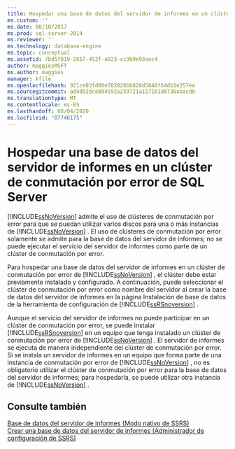 ```yaml
---
title: Hospedar una base de datos del servidor de informes en un clúster de conmutación por error de SQL Server | Microsoft Docs
ms.custom: ''
ms.date: 08/10/2017
ms.prod: sql-server-2014
ms.reviewer: ''
ms.technology: database-engine
ms.topic: conceptual
ms.assetid: 7bd5f019-2857-452f-a023-cc3b9e93aec4
author: maggiesMSFT
ms.author: maggies
manager: kfile
ms.openlocfilehash: 921ce03fd08e7820266b828d5848f64db1e257ee
ms.sourcegitcommit: ad4d92dce894592a259721a1571b1d8736abacdb
ms.translationtype: MT
ms.contentlocale: es-ES
ms.lasthandoff: 08/04/2020
ms.locfileid: "87746175"
---
```

# <a name="host-a-report-server-database-in-a-sql-server-failover-cluster"></a>Hospedar una base de datos del servidor de informes en un clúster de conmutación por error de SQL Server
  [!INCLUDE[ssNoVersion](../../includes/ssnoversion-md.md)] admite el uso de clústeres de conmutación por error para que se puedan utilizar varios discos para una o más instancias de [!INCLUDE[ssNoVersion](../../includes/ssnoversion-md.md)] . El uso de clústeres de conmutación por error solamente se admite para la base de datos del servidor de informes; no se puede ejecutar el servicio del servidor de informes como parte de un clúster de conmutación por error.  
  
 Para hospedar una base de datos del servidor de informes en un clúster de conmutación por error de [!INCLUDE[ssNoVersion](../../includes/ssnoversion-md.md)] , el clúster debe estar previamente instalado y configurado. A continuación, puede seleccionar el clúster de conmutación por error como nombre del servidor al crear la base de datos del servidor de informes en la página Instalación de base de datos de la herramienta de configuración de [!INCLUDE[ssRSnoversion](../../includes/ssrsnoversion-md.md)] .  
  
 Aunque el servicio del servidor de informes no puede participar en un clúster de conmutación por error, se puede instalar [!INCLUDE[ssRSnoversion](../../includes/ssrsnoversion-md.md)] en un equipo que tenga instalado un clúster de conmutación por error de [!INCLUDE[ssNoVersion](../../includes/ssnoversion-md.md)] . El servidor de informes se ejecuta de manera independiente del clúster de conmutación por error. Si se instala un servidor de informes en un equipo que forma parte de una instancia de conmutación por error de [!INCLUDE[ssNoVersion](../../includes/ssnoversion-md.md)] , no es obligatorio utilizar el clúster de conmutación por error para la base de datos del servidor de informes; para hospedarla, se puede utilizar otra instancia de [!INCLUDE[ssNoVersion](../../includes/ssnoversion-md.md)] .  
  
## <a name="see-also"></a>Consulte también  
 [Base de datos del servidor de informes &#40;Modo nativo de SSRS&#41;](../report-server/report-server-database-ssrs-native-mode.md)   
 [Crear una base de datos del servidor de informes &#40;Administrador de configuración de SSRS&#41;](../../sql-server/install/create-a-report-server-database-ssrs-configuration-manager.md)  
  
  

